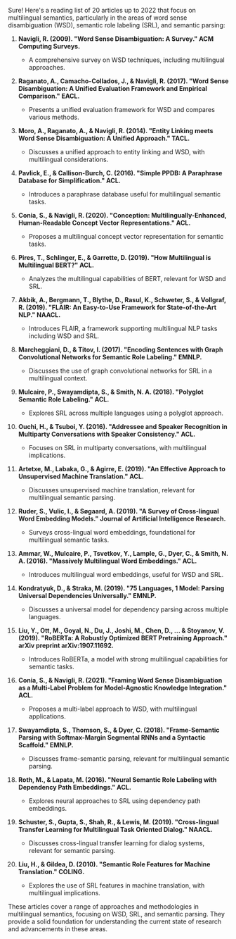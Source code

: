 Sure! Here's a reading list of 20 articles up to 2022 that focus on multilingual semantics, particularly in the areas of word sense disambiguation (WSD), semantic role labeling (SRL), and semantic parsing:

1. **Navigli, R. (2009). "Word Sense Disambiguation: A Survey." ACM Computing Surveys.**
   - A comprehensive survey on WSD techniques, including multilingual approaches.

2. **Raganato, A., Camacho-Collados, J., & Navigli, R. (2017). "Word Sense Disambiguation: A Unified Evaluation Framework and Empirical Comparison." EACL.**
   - Presents a unified evaluation framework for WSD and compares various methods.

3. **Moro, A., Raganato, A., & Navigli, R. (2014). "Entity Linking meets Word Sense Disambiguation: A Unified Approach." TACL.**
   - Discusses a unified approach to entity linking and WSD, with multilingual considerations.

4. **Pavlick, E., & Callison-Burch, C. (2016). "Simple PPDB: A Paraphrase Database for Simplification." ACL.**
   - Introduces a paraphrase database useful for multilingual semantic tasks.

5. **Conia, S., & Navigli, R. (2020). "Conception: Multilingually-Enhanced, Human-Readable Concept Vector Representations." ACL.**
   - Proposes a multilingual concept vector representation for semantic tasks.

6. **Pires, T., Schlinger, E., & Garrette, D. (2019). "How Multilingual is Multilingual BERT?" ACL.**
   - Analyzes the multilingual capabilities of BERT, relevant for WSD and SRL.

7. **Akbik, A., Bergmann, T., Blythe, D., Rasul, K., Schweter, S., & Vollgraf, R. (2019). "FLAIR: An Easy-to-Use Framework for State-of-the-Art NLP." NAACL.**
   - Introduces FLAIR, a framework supporting multilingual NLP tasks including WSD and SRL.

8. **Marcheggiani, D., & Titov, I. (2017). "Encoding Sentences with Graph Convolutional Networks for Semantic Role Labeling." EMNLP.**
   - Discusses the use of graph convolutional networks for SRL in a multilingual context.

9. **Mulcaire, P., Swayamdipta, S., & Smith, N. A. (2018). "Polyglot Semantic Role Labeling." ACL.**
   - Explores SRL across multiple languages using a polyglot approach.

10. **Ouchi, H., & Tsuboi, Y. (2016). "Addressee and Speaker Recognition in Multiparty Conversations with Speaker Consistency." ACL.**
    - Focuses on SRL in multiparty conversations, with multilingual implications.

11. **Artetxe, M., Labaka, G., & Agirre, E. (2019). "An Effective Approach to Unsupervised Machine Translation." ACL.**
    - Discusses unsupervised machine translation, relevant for multilingual semantic parsing.

12. **Ruder, S., Vulic, I., & Søgaard, A. (2019). "A Survey of Cross-lingual Word Embedding Models." Journal of Artificial Intelligence Research.**
    - Surveys cross-lingual word embeddings, foundational for multilingual semantic tasks.

13. **Ammar, W., Mulcaire, P., Tsvetkov, Y., Lample, G., Dyer, C., & Smith, N. A. (2016). "Massively Multilingual Word Embeddings." ACL.**
    - Introduces multilingual word embeddings, useful for WSD and SRL.

14. **Kondratyuk, D., & Straka, M. (2019). "75 Languages, 1 Model: Parsing Universal Dependencies Universally." EMNLP.**
    - Discusses a universal model for dependency parsing across multiple languages.

15. **Liu, Y., Ott, M., Goyal, N., Du, J., Joshi, M., Chen, D., ... & Stoyanov, V. (2019). "RoBERTa: A Robustly Optimized BERT Pretraining Approach." arXiv preprint arXiv:1907.11692.**
    - Introduces RoBERTa, a model with strong multilingual capabilities for semantic tasks.

16. **Conia, S., & Navigli, R. (2021). "Framing Word Sense Disambiguation as a Multi-Label Problem for Model-Agnostic Knowledge Integration." ACL.**
    - Proposes a multi-label approach to WSD, with multilingual applications.

17. **Swayamdipta, S., Thomson, S., & Dyer, C. (2018). "Frame-Semantic Parsing with Softmax-Margin Segmental RNNs and a Syntactic Scaffold." EMNLP.**
    - Discusses frame-semantic parsing, relevant for multilingual semantic parsing.

18. **Roth, M., & Lapata, M. (2016). "Neural Semantic Role Labeling with Dependency Path Embeddings." ACL.**
    - Explores neural approaches to SRL using dependency path embeddings.

19. **Schuster, S., Gupta, S., Shah, R., & Lewis, M. (2019). "Cross-lingual Transfer Learning for Multilingual Task Oriented Dialog." NAACL.**
    - Discusses cross-lingual transfer learning for dialog systems, relevant for semantic parsing.

20. **Liu, H., & Gildea, D. (2010). "Semantic Role Features for Machine Translation." COLING.**
    - Explores the use of SRL features in machine translation, with multilingual implications.

These articles cover a range of approaches and methodologies in multilingual semantics, focusing on WSD, SRL, and semantic parsing. They provide a solid foundation for understanding the current state of research and advancements in these areas.